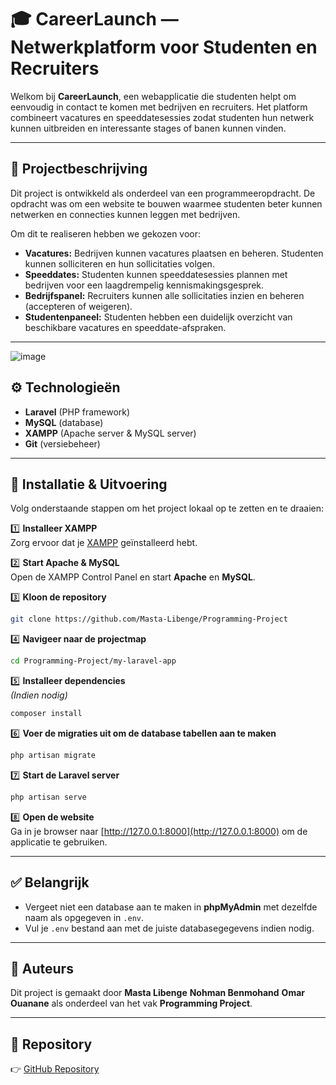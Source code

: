 # 🎓 CareerLaunch — Netwerkplatform voor Studenten en Recruiters

Welkom bij **CareerLaunch**, een webapplicatie die studenten helpt om eenvoudig in contact te komen met bedrijven en recruiters. Het platform combineert vacatures en speeddatesessies zodat studenten hun netwerk kunnen uitbreiden en interessante stages of banen kunnen vinden.

---

## 📌 Projectbeschrijving

Dit project is ontwikkeld als onderdeel van een programmeeropdracht. De opdracht was om een website te bouwen waarmee studenten beter kunnen netwerken en connecties kunnen leggen met bedrijven.

Om dit te realiseren hebben we gekozen voor:

- **Vacatures:** Bedrijven kunnen vacatures plaatsen en beheren. Studenten kunnen solliciteren en hun sollicitaties volgen.
- **Speeddates:** Studenten kunnen speeddatesessies plannen met bedrijven voor een laagdrempelig kennismakingsgesprek.
- **Bedrijfspanel:** Recruiters kunnen alle sollicitaties inzien en beheren (accepteren of weigeren).
- **Studentenpaneel:** Studenten hebben een duidelijk overzicht van beschikbare vacatures en speeddate-afspraken.

---

![image](https://github.com/user-attachments/assets/c4654a3c-d214-4d7b-8d73-e554017461e9)


## ⚙️ Technologieën




- **Laravel** (PHP framework)
- **MySQL** (database)
- **XAMPP** (Apache server & MySQL server)
- **Git** (versiebeheer)

---

## 🚀 Installatie & Uitvoering

Volg onderstaande stappen om het project lokaal op te zetten en te draaien:

1️⃣ **Installeer XAMPP**\
Zorg ervoor dat je [XAMPP](https://www.apachefriends.org/nl/index.html) geïnstalleerd hebt.

2️⃣ **Start Apache & MySQL**\
Open de XAMPP Control Panel en start **Apache** en **MySQL**.

3️⃣ **Kloon de repository**

```bash
git clone https://github.com/Masta-Libenge/Programming-Project
```

4️⃣ **Navigeer naar de projectmap**

```bash
cd Programming-Project/my-laravel-app
```

5️⃣ **Installeer dependencies**\
*(Indien nodig)*

```bash
composer install
```

6️⃣ **Voer de migraties uit om de database tabellen aan te maken**

```bash
php artisan migrate
```

7️⃣ **Start de Laravel server**

```bash
php artisan serve
```

8️⃣ **Open de website**\
Ga in je browser naar [http://127.0.0.1:8000](http://127.0.0.1:8000) om de applicatie te gebruiken.

---

## ✅ Belangrijk

- Vergeet niet een database aan te maken in **phpMyAdmin** met dezelfde naam als opgegeven in `.env`.
- Vul je `.env` bestand aan met de juiste databasegegevens indien nodig.

---

## 👥 Auteurs

Dit project is gemaakt door **Masta Libenge**  **Nohman Benmohand**    **Omar Ouanane**     als onderdeel van het vak **Programming Project**.

---

## 📎 Repository

👉 [GitHub Repository](https://github.com/Masta-Libenge/Programming-Project)

